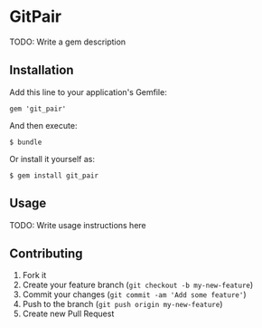 # GitPair

TODO: Write a gem description

## Installation

Add this line to your application's Gemfile:

    gem 'git_pair'

And then execute:

    $ bundle

Or install it yourself as:

    $ gem install git_pair

## Usage

TODO: Write usage instructions here

## Contributing

1. Fork it
2. Create your feature branch (`git checkout -b my-new-feature`)
3. Commit your changes (`git commit -am 'Add some feature'`)
4. Push to the branch (`git push origin my-new-feature`)
5. Create new Pull Request
